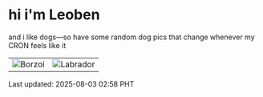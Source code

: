 # hi i'm Leoben

and i like dogs—so have some random dog pics that change whenever my CRON feels like it

|  |  |
|--------|----------|
| ![Borzoi](https://random-dog-vercel.vercel.app/api/random-borzoi?v=1754161090) | ![Labrador](https://random-dog-vercel.vercel.app/api/random-labrador?v=1754161090) |

Last updated: 2025-08-03 02:58 PHT
